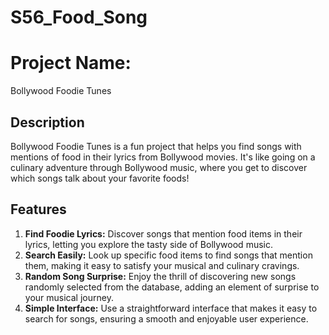 # S56_Food_Song
# Project Name:
Bollywood Foodie Tunes

## Description
Bollywood Foodie Tunes is a fun project that helps you find songs with mentions of food in their lyrics from Bollywood movies. It's like going on a culinary adventure through Bollywood music, where you get to discover which songs talk about your favorite foods!

## Features
1. **Find Foodie Lyrics:** Discover songs that mention food items in their lyrics, letting you explore the tasty side of Bollywood music.
2. **Search Easily:** Look up specific food items to find songs that mention them, making it easy to satisfy your musical and culinary cravings.
3. **Random Song Surprise:** Enjoy the thrill of discovering new songs randomly selected from the database, adding an element of surprise to your musical journey.
4. **Simple Interface:** Use a straightforward interface that makes it easy to search for songs, ensuring a smooth and enjoyable user experience.
